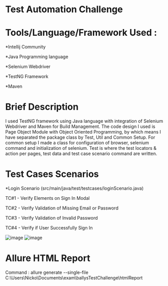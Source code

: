 # Test Automation Challenge

# Tools/Language/Framework Used :

*Intellij Community 

*Java Programming language

*Selenium Webdriver

*TestNG Framework

*Maven

# Brief Description

 I used TestNG framework using Java language with integration of Selenium Webdriver and Maven for Build Management. The code design I used is Page Object Module with Object Oriented Programming, by which means I have separated the package class by Test, Util and Common Setup. For common setup I made a class for configuration of browser, selenium command and initialization of selenium. Test is where the test locators & action per pages, test data and test case scenario command are written.

# Test Cases Scenarios
*Login Scenario (src/main/java/test/testcases/loginScenario.java)

   TC#1 - Verify Elements on Sign In Modal

   TC#2 - Verify Validation of Missing Email or Password

   TC#3 - Verify Validation of Invalid Password

   TC#4 - Verify if User Successfully Sign In

![image](https://github.com/legor0210/ballysTestChallenge/assets/52125153/61aa758a-2d34-4dc3-842a-72d24ceed4f8)
![image](https://github.com/legor0210/ballysTestChallenge/assets/52125153/16a9711e-e0bb-41cc-b415-ded62ff44766)
   
# Allure HTML Report 
  Command : allure generate --single-file C:\Users\Nicko\Documents\exam\ballysTestChallenge\htmlReport                   
       
